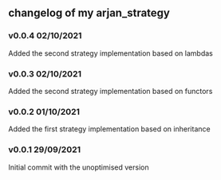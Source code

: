 ## changelog of my arjan_strategy

### v0.0.4 02/10/2021
Added the second strategy implementation based on lambdas

### v0.0.3 02/10/2021
Added the second strategy implementation based on functors

### v0.0.2 01/10/2021
Added the first strategy implementation based on inheritance

### v0.0.1 29/09/2021
Initial commit with the unoptimised version
